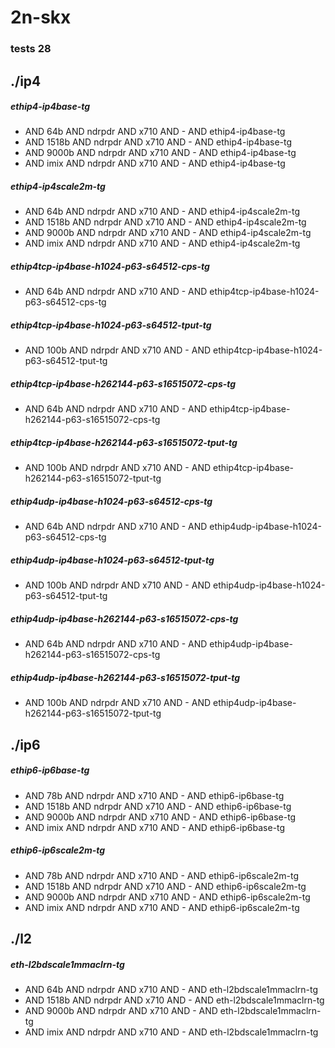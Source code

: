 # 2n-skx
### tests 28
## ./ip4
##### ethip4-ip4base-tg
- AND 64b AND ndrpdr AND x710 AND - AND ethip4-ip4base-tg
- AND 1518b AND ndrpdr AND x710 AND - AND ethip4-ip4base-tg
- AND 9000b AND ndrpdr AND x710 AND - AND ethip4-ip4base-tg
- AND imix AND ndrpdr AND x710 AND - AND ethip4-ip4base-tg
##### ethip4-ip4scale2m-tg
- AND 64b AND ndrpdr AND x710 AND - AND ethip4-ip4scale2m-tg
- AND 1518b AND ndrpdr AND x710 AND - AND ethip4-ip4scale2m-tg
- AND 9000b AND ndrpdr AND x710 AND - AND ethip4-ip4scale2m-tg
- AND imix AND ndrpdr AND x710 AND - AND ethip4-ip4scale2m-tg
##### ethip4tcp-ip4base-h1024-p63-s64512-cps-tg
- AND 64b AND ndrpdr AND x710 AND - AND ethip4tcp-ip4base-h1024-p63-s64512-cps-tg
##### ethip4tcp-ip4base-h1024-p63-s64512-tput-tg
- AND 100b AND ndrpdr AND x710 AND - AND ethip4tcp-ip4base-h1024-p63-s64512-tput-tg
##### ethip4tcp-ip4base-h262144-p63-s16515072-cps-tg
- AND 64b AND ndrpdr AND x710 AND - AND ethip4tcp-ip4base-h262144-p63-s16515072-cps-tg
##### ethip4tcp-ip4base-h262144-p63-s16515072-tput-tg
- AND 100b AND ndrpdr AND x710 AND - AND ethip4tcp-ip4base-h262144-p63-s16515072-tput-tg
##### ethip4udp-ip4base-h1024-p63-s64512-cps-tg
- AND 64b AND ndrpdr AND x710 AND - AND ethip4udp-ip4base-h1024-p63-s64512-cps-tg
##### ethip4udp-ip4base-h1024-p63-s64512-tput-tg
- AND 100b AND ndrpdr AND x710 AND - AND ethip4udp-ip4base-h1024-p63-s64512-tput-tg
##### ethip4udp-ip4base-h262144-p63-s16515072-cps-tg
- AND 64b AND ndrpdr AND x710 AND - AND ethip4udp-ip4base-h262144-p63-s16515072-cps-tg
##### ethip4udp-ip4base-h262144-p63-s16515072-tput-tg
- AND 100b AND ndrpdr AND x710 AND - AND ethip4udp-ip4base-h262144-p63-s16515072-tput-tg
## ./ip6
##### ethip6-ip6base-tg
- AND 78b AND ndrpdr AND x710 AND - AND ethip6-ip6base-tg
- AND 1518b AND ndrpdr AND x710 AND - AND ethip6-ip6base-tg
- AND 9000b AND ndrpdr AND x710 AND - AND ethip6-ip6base-tg
- AND imix AND ndrpdr AND x710 AND - AND ethip6-ip6base-tg
##### ethip6-ip6scale2m-tg
- AND 78b AND ndrpdr AND x710 AND - AND ethip6-ip6scale2m-tg
- AND 1518b AND ndrpdr AND x710 AND - AND ethip6-ip6scale2m-tg
- AND 9000b AND ndrpdr AND x710 AND - AND ethip6-ip6scale2m-tg
- AND imix AND ndrpdr AND x710 AND - AND ethip6-ip6scale2m-tg
## ./l2
##### eth-l2bdscale1mmaclrn-tg
- AND 64b AND ndrpdr AND x710 AND - AND eth-l2bdscale1mmaclrn-tg
- AND 1518b AND ndrpdr AND x710 AND - AND eth-l2bdscale1mmaclrn-tg
- AND 9000b AND ndrpdr AND x710 AND - AND eth-l2bdscale1mmaclrn-tg
- AND imix AND ndrpdr AND x710 AND - AND eth-l2bdscale1mmaclrn-tg
